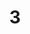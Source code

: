 ---
layout: paintings/painting
title: 3
image: /images/paintings/plywood/JRB Web 62-min.jpg
dimensions: 360mm x 1080mm
media: Sumi Ink and Acrylic on Plywood
group: Plywood
---